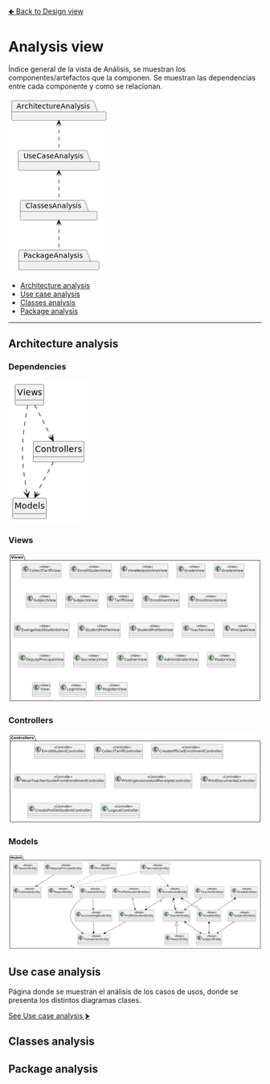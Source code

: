 [🢀 Back to Design view](./design-view.md)

# Analysis view <a id="analysis-view"></a>
Índice general de la vista de Análisis, se muestran los componentes/artefactos que la componen.
Se muestran las dependencias entre cada componente y como se relacionan.

![](../out/DesignView/AnalysisView/AnalysisView.png)

- [Architecture analysis](#architecture-analysis)
- [Use case analysis](#use-case-analysis)
- [Classes analysis](#classes-analysis)
- [Package analysis](#package-analysis)
---
    
## Architecture analysis <a id="architecture-analysis"></a>

### Dependencies
![](../out/DesignView/AnalysisView/ArchitectureAnalysis/ArchitectureAnalysis-0.png)

### Views
![](../out/DesignView/AnalysisView/ArchitectureAnalysis/ArchitectureAnalysis-1.png)

### Controllers
![](../out/DesignView/AnalysisView/ArchitectureAnalysis/ArchitectureAnalysis-2.png)

### Models
![](../out/DesignView/AnalysisView/ArchitectureAnalysis/ArchitectureAnalysis-3.png)


## Use case analysis <a id="use-case-analysis"></a>

Página donde se muestran el análisis de los casos de usos, donde se presenta los distintos diagramas clases.

[See Use case analysis ⮞](./analysis-view.usecase.md)


## Classes analysis <a id="classes-analysis"></a>



## Package analysis <a id="package-analysis"></a>